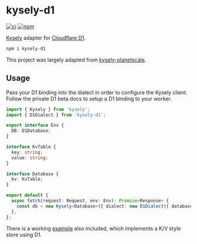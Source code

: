 # kysely-d1

[![ci](https://github.com/aidenwallis/kysely-d1/actions/workflows/ci.yaml/badge.svg)](https://github.com/aidenwallis/kysely-d1/actions/workflows/ci.yaml)
[![npm](https://img.shields.io/npm/v/kysely-d1.svg)](https://www.npmjs.com/package/kysely-d1)

[Kysely](https://github.com/koskimas/kysely) adapter for [Cloudflare D1](https://blog.cloudflare.com/introducing-d1/).

```bash
npm i kysely-d1
```

This project was largely adapted from [kysely-planetscale](https://github.com/depot/kysely-planetscale).

## Usage

Pass your D1 binding into the dialect in order to configure the Kysely client. Follow the private D1 beta docs to setup a D1 binding to your worker.

```typescript
import { Kysely } from 'kysely';
import { D1Dialect } from 'kysely-d1';

export interface Env {
  DB: D1Database;
}

interface KvTable {
  key: string;
  value: string;
}

interface Database {
  kv: KvTable;
}

export default {
  async fetch(request: Request, env: Env): Promise<Response> {
    const db = new Kysely<Database>({ dialect: new D1Dialect({ database: env.DB }) });
  },
};
```

There is a working [example](example) also included, which implements a K/V style store using D1.
